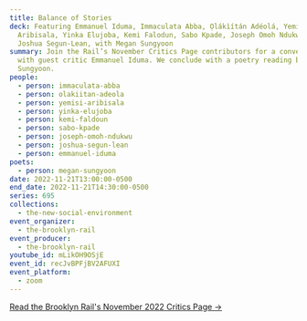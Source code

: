 ```yaml
---
title: Balance of Stories
deck: Featuring Emmanuel Iduma, Immaculata Abba, Ọlákìítán Adéolá, Yemisi
  Aribisala, Yinka Elujoba, Kemi Falodun, Sabo Kpade, Joseph Omoh Ndukwu, and
  Joshua Segun-Lean, with Megan Sungyoon
summary: Join the Rail’s November Critics Page contributors for a conversation
  with guest critic Emmanuel Iduma. We conclude with a poetry reading by Megan
  Sungyoon.
people:
  - person: immaculata-abba
  - person: olakiitan-adeola
  - person: yemisi-aribisala
  - person: yinka-elujoba
  - person: kemi-faldoun
  - person: sabo-kpade
  - person: joseph-omoh-ndukwu
  - person: joshua-segun-lean
  - person: emmanuel-iduma
poets:
  - person: megan-sungyoon
date: 2022-11-21T13:00:00-0500
end_date: 2022-11-21T14:30:00-0500
series: 695
collections:
  - the-new-social-environment
event_organizer:
  - the-brooklyn-rail
event_producer:
  - the-brooklyn-rail
youtube_id: mLikOH9OSjE
event_id: recJvBPFjBV2AFUXI
event_platform:
  - zoom
---
```

[Read the Brooklyn Rail's November 2022 Critics Page →](https://brooklynrail.org/2022/11/criticspage)